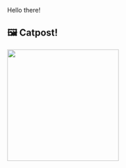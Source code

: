 Hello there!



## 🖼️ Catpost!

<sub>
    <img src="https://cdn2.thecatapi.com/images/bI4gdUzub.jpg" height="256">
</sub>

